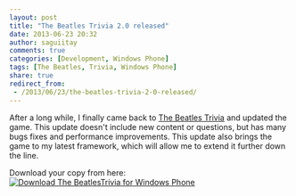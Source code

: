 ```yaml
---
layout: post
title: "The Beatles Trivia 2.0 released"
date: 2013-06-23 20:32
author: saguiitay
comments: true
categories: [Development, Windows Phone]
tags: [The Beatles, Trivia, Windows Phone]
share: true
redirect_from:
 - /2013/06/23/the-beatles-trivia-2-0-released/
---
```

After a long while, I finally came back to [The Beatles Trivia]({{site.url}}/windows-phone/trivia-games/the-beatles-trivia/)
and updated the game. This update doesn't include new content or questions, but has many bugs fixes and performance improvements.
This update also brings the game to my latest framework, which will allow me to extend it further down the line.

Download your copy from here: [![Download The BeatlesTrivia for Windows Phone]({{site.url}}/images/download-en-med2.png "Download The Beatles Trivia for Windows Phone")](http://www.windowsphone.com/s?appid=b456ee99-0606-4da5-a722-570810e82c7e)


